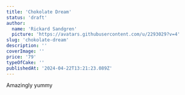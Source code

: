 ```yaml
---
title: 'Chokolate Dream'
status: 'draft'
author:
  name: 'Rickard Sandgren'
  picture: 'https://avatars.githubusercontent.com/u/2293029?v=4'
slug: 'chokolate-dream'
description: ''
coverImage: ''
price: '79'
typeOfCake: ''
publishedAt: '2024-04-22T13:21:23.089Z'
---
```


Amazingly yummy